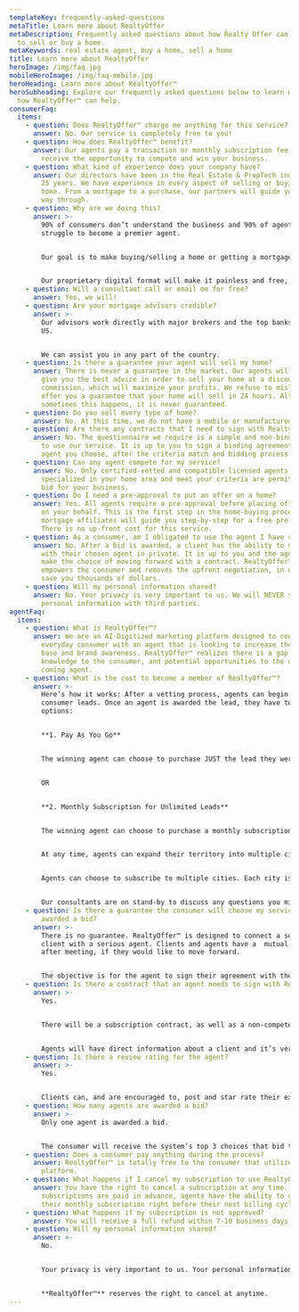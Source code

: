 ```yaml
---
templateKey: frequently-asked-questions
metaTitle: Learn more about RealtyOffer
metaDescription: Frequently asked questions about how Realty Offer can help you
  to sell or buy a home.
metaKeywords: real estate agent, buy a home, sell a home
title: Learn more about RealtyOffer
heroImage: /img/faq.jpg
mobileHeroImage: /img/faq-mobile.jpg
heroHeading: Learn more about RealtyOffer™
heroSubheading: Explore our frequently asked questions below to learn more about
  how RealtyOffer™ can help.
consumerFaq:
  items:
    - question: Does RealtyOffer™ charge me anything for this service?
      answer: No. Our service is completely free to you!
    - question: How does RealtyOffer™ benefit?
      answer: Our agents pay a transaction or monthly subscription fee in order to
        receive the opportunity to compete and win your business.
    - question: What kind of experience does your company have?
      answer: Our directors have been in the Real Estate & PropTech industry for over
        25 years. We have experience in every aspect of selling or buying a
        home. From a mortgage to a purchase, our partners will guide you all the
        way through.
    - question: Why are we doing this?
      answer: >-
        90% of consumers don’t understand the business and 90% of agents
        struggle to become a premier agent.


        Our goal is to make buying/selling a home or getting a mortgage, as easy and stress-free as possible.


        Our proprietary digital format will make it painless and free, while connecting you with one of our top-rated certified agents.
    - question: Will a consultant call or email me for free?
      answer: Yes, we will!
    - question: Are your mortgage advisors credible?
      answer: >-
        Our advisors work directly with major brokers and the top banks in the
        US.


        We can assist you in any part of the country.
    - question: Is there a guarantee your agent will sell my home?
      answer: There is never a guarantee in the market. Our agents will guide you and
        give you the best advice in order to sell your home at a discounted
        commission, which will maximize your profits. We refuse to mislead and
        offer you a guarantee that your home will sell in 24 hours. Although
        sometimes this happens, it is never guaranteed.
    - question: Do you sell every type of home?
      answer: No. At this time, we do not have a mobile or manufactured home division.
    - question: Are there any contracts that I need to sign with RealtyOffer™?
      answer: No. The questionnaire we require is a simple and non-binding agreement
        to use our service. It is up to you to sign a binding agreement with the
        agent you choose, after the criteria match and bidding process occurs.
    - question: Can any agent compete for my service?
      answer: No. Only certified-vetted and compatible licensed agents that are
        specialized in your home area and meet your criteria are permitted to
        bid for your business.
    - question: Do I need a pre-approval to put an offer on a home?
      answer: Yes. All agents require a pre-approval before placing offers on homes,
        on your behalf. This is the first step in the home-buying process. Our
        mortgage affiliates will guide you step-by-step for a free pre-approval.
        There is no up-front cost for this service.
    - question: As a consumer, am I obligated to use the agent I have chosen?
      answer: No. After a bid is awarded, a client has the ability to meet or discuss
        with their chosen agent in private. It is up to you and the agent to
        make the choice of moving forward with a contract. RealtyOffer™ simply
        empowers the consumer and removes the upfront negotiation, in order to
        save you thousands of dollars.
    - question: Will my personal information shared?
      answer: No. Your privacy is very important to us. We will NEVER share your
        personal information with third parties.
agentFaq:
  items:
    - question: What is RealtyOffer™?
      answer: We are an AI-Digitized marketing platform designed to connect the
        everyday consumer with an agent that is looking to increase their client
        base and brand awareness. RealtyOffer™ realizes there is a gap between
        knowledge to the consumer, and potential opportunities to the up and
        coming agent.
    - question: What is the cost to become a member of RealtyOffer™?
      answer: >-
        Here’s how it works: After a vetting process, agents can begin to bid on
        consumer leads. Once an agent is awarded the lead, they have two
        options: 


        **1. Pay As You Go**


        The winning agent can choose to purchase JUST the lead they were awarded, one lead at a time, pricing varies from city to city.


        OR


        **2. Monthly Subscription for Unlimited Leads**


        The winning agent can choose to purchase a monthly subscription in the city, cities or counties of their choosing. No matter the number of leads awarded, the price is fixed.


        At any time, agents can expand their territory into multiple cities or counties. Restrictions do apply.


        Agents can choose to subscribe to multiple cities. Each city is assigned a cost based on its size and population density. Any pricing can be purchased with any major credit card.


        Our consultants are on stand-by to discuss any questions you might have.
    - question: Is there a guarantee the consumer will choose my services after I am
        awarded a bid?
      answer: >-
        There is no guarantee. RealtyOffer™ is designed to connect a serious
        client with a serious agent. Clients and agents have a  mutual choice
        after meeting, if they would like to move forward. 


        The objective is for the agent to sign their agreement with the client after the awkward negotiation has been done through our proprietary bidding platform.
    - question: Is there a contract that an agent needs to sign with RealtyOffer™?
      answer: >-
        Yes.


        There will be a subscription contract, as well as a non-compete contract.


        Agents will have direct information about a client and it’s very easy to circumvent the system. Our proprietary technology is able to track all home sales. Only awarded agents are allowed to contact the home buyer or seller after an initial connection through RealtyOffer™.
    - question: Is there a review rating for the agent?
      answer: >-
        Yes.


        Clients can, and are encouraged to, post and star rate their experience through the system at any time.
    - question: How many agents are awarded a bid?
      answer: >-
        Only one agent is awarded a bid.


        The consumer will receive the system’s top 3 choices that bid the least commission or meet the consumers matching criteria. It is up to the consumer to choose from there.
    - question: Does a consumer pay anything during the process?
      answer: RealtyOffer™ is totally free to the consumer that utilizes the bidding
        platform.
    - question: What happens if I cancel my subscription to use RealtyOffer™?
      answer: You have the right to cancel a subscription at any time. Monthly
        subscriptions are paid in advance, agents have the ability to cancel
        their monthly subscription right before their next billing cycle.
    - question: What happens if my subscription is not approved?
      answer: You will receive a full refund within 7-10 business days.
    - question: Will my personal information shared?
      answer: >-
        No.


        Your privacy is very important to us. Your personal information will NEVER be shared to third parties.


        **RealtyOffer™** reserves the right to cancel at anytime.
---
```

